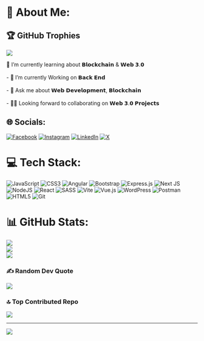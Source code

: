 # 💫 About Me:

## 🏆 GitHub Trophies
![](https://github-profile-trophy.vercel.app/?username=smhasnain678&theme=default_repocard&no-frame=false&no-bg=false&margin-w=4)

 🌱 I’m currently learning about 𝗕𝗹𝗼𝗰𝗸𝗰𝗵𝗮𝗶𝗻 & 𝗪𝗲𝗯 𝟯.𝟬<br><br>- 🔭  I’m currently Working on 𝗕𝗮𝗰𝗸 𝗘𝗻𝗱<br><br>- 💬 Ask me about 𝗪𝗲𝗯 𝗗𝗲𝘃𝗲𝗹𝗼𝗽𝗺𝗲𝗻𝘁, 𝗕𝗹𝗼𝗰𝗸𝗰𝗵𝗮𝗶𝗻<br><br>- 👨‍💻 Looking forward to collaborating on 𝗪𝗲𝗯 𝟯.𝟬 𝗣𝗿𝗼𝗷𝗲𝗰𝘁𝘀


## 🌐 Socials:
[![Facebook](https://img.shields.io/badge/Facebook-%231877F2.svg?logo=Facebook&logoColor=white)](https://facebook.com/syed.husnain.1297943) [![Instagram](https://img.shields.io/badge/Instagram-%23E4405F.svg?logo=Instagram&logoColor=white)](https://instagram.com/muhammad_hasnain43/) [![LinkedIn](https://img.shields.io/badge/LinkedIn-%230077B5.svg?logo=linkedin&logoColor=white)](https://linkedin.com/in/muhammad-hasnain-914a8b29b/) [![X](https://img.shields.io/badge/X-black.svg?logo=X&logoColor=white)](https://x.com/SMhasnain43) 

# 💻 Tech Stack:
![JavaScript](https://img.shields.io/badge/javascript-%23323330.svg?style=for-the-badge&logo=javascript&logoColor=%23F7DF1E) ![CSS3](https://img.shields.io/badge/css3-%231572B6.svg?style=for-the-badge&logo=css3&logoColor=white) ![Angular](https://img.shields.io/badge/angular-%23DD0031.svg?style=for-the-badge&logo=angular&logoColor=white) ![Bootstrap](https://img.shields.io/badge/bootstrap-%238511FA.svg?style=for-the-badge&logo=bootstrap&logoColor=white) ![Express.js](https://img.shields.io/badge/express.js-%23404d59.svg?style=for-the-badge&logo=express&logoColor=%2361DAFB) ![Next JS](https://img.shields.io/badge/Next-black?style=for-the-badge&logo=next.js&logoColor=white) ![NodeJS](https://img.shields.io/badge/node.js-6DA55F?style=for-the-badge&logo=node.js&logoColor=white) ![React](https://img.shields.io/badge/react-%2320232a.svg?style=for-the-badge&logo=react&logoColor=%2361DAFB) ![SASS](https://img.shields.io/badge/SASS-hotpink.svg?style=for-the-badge&logo=SASS&logoColor=white) ![Vite](https://img.shields.io/badge/vite-%23646CFF.svg?style=for-the-badge&logo=vite&logoColor=white) ![Vue.js](https://img.shields.io/badge/vue.js-%2335495e.svg?style=for-the-badge&logo=vuedotjs&logoColor=%234FC08D) ![WordPress](https://img.shields.io/badge/WordPress-%23117AC9.svg?style=for-the-badge&logo=WordPress&logoColor=white) ![Postman](https://img.shields.io/badge/Postman-FF6C37?style=for-the-badge&logo=postman&logoColor=white) ![HTML5](https://img.shields.io/badge/html5-%23E34F26.svg?style=for-the-badge&logo=html5&logoColor=white) ![Git](https://img.shields.io/badge/git-%23F05033.svg?style=for-the-badge&logo=git&logoColor=white)
# 📊 GitHub Stats:
![](https://github-readme-stats.vercel.app/api?username=smhasnain678&theme=default_repocard&hide_border=false&include_all_commits=false&count_private=false)<br/>
![](https://github-readme-streak-stats.herokuapp.com/?user=smhasnain678&theme=default_repocard&hide_border=false)<br/>
![](https://github-readme-stats.vercel.app/api/top-langs/?username=smhasnain678&theme=default_repocard&hide_border=false&include_all_commits=false&count_private=false&layout=compact)

### ✍️ Random Dev Quote
![](https://quotes-github-readme.vercel.app/api?type=horizontal&theme=radical)

### 🔝 Top Contributed Repo
![](https://github-contributor-stats.vercel.app/api?username=smhasnain678&limit=5&theme=dark&combine_all_yearly_contributions=true)

---
[![](https://visitcount.itsvg.in/api?id=smhasnain678&icon=0&color=0)](https://visitcount.itsvg.in)

<!-- Proudly created with GPRM ( https://gprm.itsvg.in ) -->
